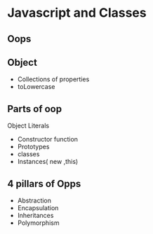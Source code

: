 # Javascript and Classes

## Oops
## Object 
- Collections of properties
- toLowercase

## Parts of oop
Object Literals

- Constructor function
- Prototypes
- classes
- Instances( new ,this)

## 4 pillars of Opps
- Abstraction
- Encapsulation 
- Inheritances 
- Polymorphism
